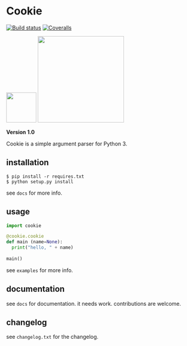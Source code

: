 # Cookie
 [![Build status](https://ci.appveyor.com/api/projects/status/pjxh5g91jpbh7t84?svg=true)](https://ci.appveyor.com/project/tygerbytes/resourcefitness) 
[![Coveralls](https://coveralls.io/repos/github/tygerbytes/ResourceFitness/badge.svg?branch=master)](https://coveralls.io/github/tygerbytes/ResourceFitness?branch=master) 

<img src="https://openclipart.org/download/249534/1464300474.svg" width=80>
<img src="https://www.python.org/static/community_logos/python-logo-master-v3-TM.png" width="230"/>

**Version 1.0**

Cookie is a simple argument parser for Python 3.

## installation
```
$ pip install -r requires.txt
$ python setup.py install
```
see `docs` for more info.

## usage
```python
import cookie

@cookie.cookie
def main (name=None):
  print("hello, " + name)
  
main()
```
see `examples` for more info.

## documentation
see `docs` for documentation.
it needs work. contributions are welcome.

## changelog
see `changelog.txt` for the changelog.


